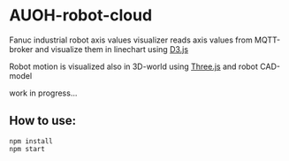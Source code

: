 # AUOH-robot-cloud

Fanuc industrial robot axis values visualizer
reads axis values from MQTT-broker and visualize them in linechart 
using [D3.js](https://d3js.org/)

Robot motion is visualized also in 3D-world 
using [Three.js](https://threejs.org//) and robot CAD-model

work in progress...

## How to use:

```
npm install
npm start
```
